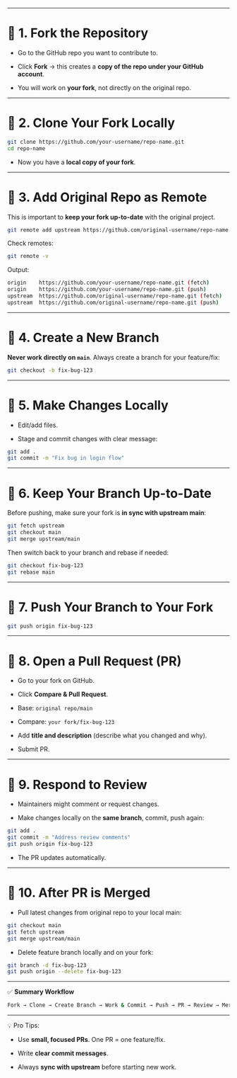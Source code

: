 
---

# 🔹 1. Fork the Repository

- Go to the GitHub repo you want to contribute to.
    
- Click **Fork** → this creates a **copy of the repo under your GitHub account**.
    
- You will work on **your fork**, not directly on the original repo.
    

---

# 🔹 2. Clone Your Fork Locally

```sh
git clone https://github.com/your-username/repo-name.git
cd repo-name
```

- Now you have a **local copy of your fork**.
    

---

# 🔹 3. Add Original Repo as Remote

This is important to **keep your fork up-to-date** with the original project.

```sh
git remote add upstream https://github.com/original-username/repo-name.git
```

Check remotes:

```sh
git remote -v
```

Output:

```sh
origin    https://github.com/your-username/repo-name.git (fetch)
origin    https://github.com/your-username/repo-name.git (push)
upstream  https://github.com/original-username/repo-name.git (fetch)
upstream  https://github.com/original-username/repo-name.git (push)
```

---

# 🔹 4. Create a New Branch

**Never work directly on `main`**. Always create a branch for your feature/fix:

```sh
git checkout -b fix-bug-123
```

---

# 🔹 5. Make Changes Locally

- Edit/add files.
    
- Stage and commit changes with clear message:
    

```sh
git add .
git commit -m "Fix bug in login flow"
```

---

# 🔹 6. Keep Your Branch Up-to-Date

Before pushing, make sure your fork is **in sync with upstream main**:

```sh
git fetch upstream
git checkout main
git merge upstream/main
```

Then switch back to your branch and rebase if needed:

```sh
git checkout fix-bug-123
git rebase main
```

---

# 🔹 7. Push Your Branch to Your Fork

```sh
git push origin fix-bug-123
```

---

# 🔹 8. Open a Pull Request (PR)

- Go to your fork on GitHub.
    
- Click **Compare & Pull Request**.
    
- Base: `original repo/main`
    
- Compare: `your fork/fix-bug-123`
    
- Add **title and description** (describe what you changed and why).
    
- Submit PR.
    

---

# 🔹 9. Respond to Review

- Maintainers might comment or request changes.
    
- Make changes locally on the **same branch**, commit, push again:
    

```sh
git add .
git commit -m "Address review comments"
git push origin fix-bug-123
```

- The PR updates automatically.
    

---

# 🔹 10. After PR is Merged

- Pull latest changes from original repo to your local main:
    

```sh
git checkout main
git fetch upstream
git merge upstream/main
```

- Delete feature branch locally and on your fork:
    

```sh
git branch -d fix-bug-123
git push origin --delete fix-bug-123
```

---

✅ **Summary Workflow**

```sh
Fork → Clone → Create Branch → Work & Commit → Push → PR → Review → Merge → Sync
```

---

💡 Pro Tips:

- Use **small, focused PRs**. One PR = one feature/fix.
    
- Write **clear commit messages**.
    
- Always **sync with upstream** before starting new work.